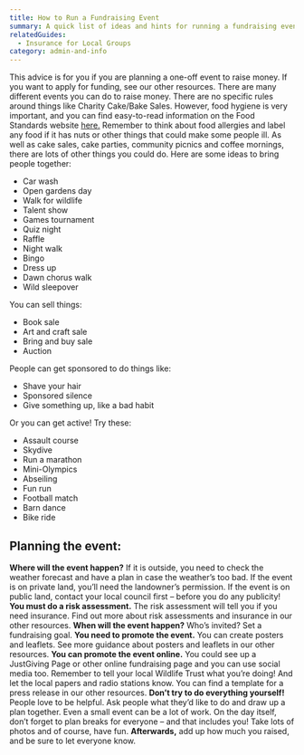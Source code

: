 ```yaml
---
title: How to Run a Fundraising Event
summary: A quick list of ideas and hints for running a fundraising event
relatedGuides:
  - Insurance for Local Groups
category: admin-and-info
---
```

This advice is for you if you are planning a one-off event to raise money. If you want to apply for funding, see our other resources.
There are many different events you can do to raise money. There are no specific rules around things like Charity Cake/Bake Sales. However, food hygiene is very important, and you can find easy-to-read information on the Food Standards website [here.](https://www.food.gov.uk/business-guidance/food-hygiene-for-your-business) Remember to think about food allergies and label any food if it has nuts or other things that could make some people ill.
As well as cake sales, cake parties, community picnics and coffee mornings, there are lots of other things you could do. Here are some ideas to bring people together:

* Car wash
* Open gardens day
* Walk for wildlife
* Talent show
* Games tournament
* Quiz night
* Raffle
* Night walk
* Bingo
* Dress up
* Dawn chorus walk
* Wild sleepover

You can sell things:

* Book sale
* Art and craft sale
* Bring and buy sale
* Auction

People can get sponsored to do things like:

* Shave your hair
* Sponsored silence
* Give something up, like a bad habit

Or you can get active! Try these:

* Assault course
* Skydive
* Run a marathon
* Mini-Olympics
* Abseiling
* Fun run
* Football match
* Barn dance
* Bike ride

## Planning the event:

**Where will the event happen?** If it is outside, you need to check the weather forecast and have a plan in case the weather’s too bad. If the event is on private land, you’ll need the landowner’s permission. If the event is on public land, contact your local council first – before you do any publicity!
**You must do a risk assessment.** The risk assessment will tell you if you need insurance. Find out more about risk assessments and insurance in our other resources.
**When will the event happen?** Who’s invited? Set a fundraising goal.
**You need to promote the event.** You can create posters and leaflets. See more guidance about posters and leaflets in our other resources.
**You can promote the event online.** You could see up a JustGiving Page or other online fundraising page and you can use social media too. Remember to tell your local Wildlife Trust what you’re doing! And let the local papers and radio stations know. You can find a template for a press release in our other resources.
**Don’t try to do everything yourself!** People love to be helpful. Ask people what they’d like to do and draw up a plan together. Even a small event can be a lot of work. On the day itself, don’t forget to plan breaks for everyone – and that includes you! Take lots of photos and of course, have fun.
**Afterwards,** add up how much you raised, and be sure to let everyone know.
